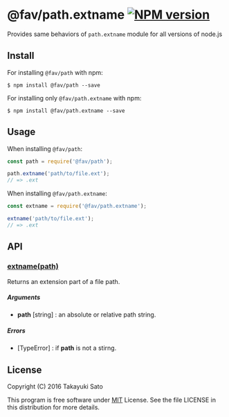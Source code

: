 @fav/path.extname [![NPM version][npm-image]][npm-url]
=================

Provides same behaviors of `path.extname` module for all versions of node.js

Install
-------

For installing `@fav/path` with npm:

```
$ npm install @fav/path --save
```

For installing only `@fav/path.extname` with npm:

```
$ npm install @fav/path.extname --save
```

Usage
-----

When installing `@fav/path`:

```js
const path = require('@fav/path');

path.extname('path/to/file.ext');
// => .ext
```

When installing `@fav/path.extname`:

```js
const extname = require('@fav/path.extname');

extname('path/to/file.ext');
// => .ext
```

API
---

### <u>extname(path)</u>

Returns an extension part of a file path.

##### Arguments

* **path** [string] : an absolute or relative path string.

##### Errors

* [TypeError] : if **path** is not a stirng.

License
-------

Copyright (C) 2016 Takayuki Sato

This program is free software under [MIT][mit-url] License.
See the file LICENSE in this distribution for more details.

[npm-image]: http://img.shields.io/badge/npm-v0.5.0-blue.svg
[npm-url]: https://www.npmjs.org/package/@fav/path/
[mit-url]: https://opensource.org/license/MIT
